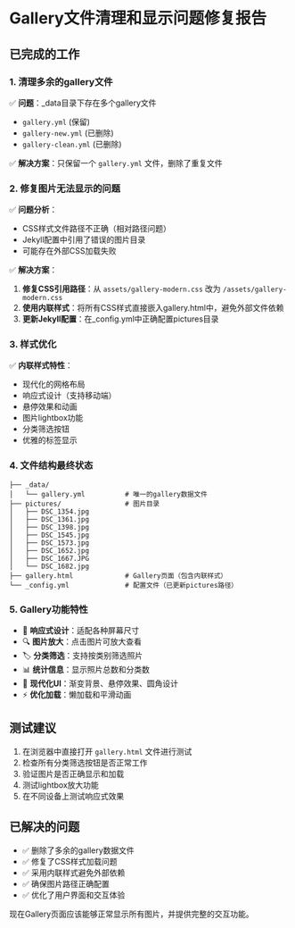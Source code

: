 # Gallery文件清理和显示问题修复报告

## 已完成的工作

### 1. 清理多余的gallery文件
✅ **问题**：_data目录下存在多个gallery文件
- `gallery.yml` (保留)
- `gallery-new.yml` (已删除)
- `gallery-clean.yml` (已删除)

✅ **解决方案**：只保留一个 `gallery.yml` 文件，删除了重复文件

### 2. 修复图片无法显示的问题
✅ **问题分析**：
- CSS样式文件路径不正确（相对路径问题）
- Jekyll配置中引用了错误的图片目录
- 可能存在外部CSS加载失败

✅ **解决方案**：
1. **修复CSS引用路径**：从 `assets/gallery-modern.css` 改为 `/assets/gallery-modern.css`
2. **使用内联样式**：将所有CSS样式直接嵌入gallery.html中，避免外部文件依赖
3. **更新Jekyll配置**：在_config.yml中正确配置pictures目录

### 3. 样式优化
✅ **内联样式特性**：
- 现代化的网格布局
- 响应式设计（支持移动端）
- 悬停效果和动画
- 图片lightbox功能
- 分类筛选按钮
- 优雅的标签显示

### 4. 文件结构最终状态
```
├── _data/
│   └── gallery.yml          # 唯一的gallery数据文件
├── pictures/                # 图片目录
│   ├── DSC_1354.jpg
│   ├── DSC_1361.jpg
│   ├── DSC_1398.jpg
│   ├── DSC_1545.jpg
│   ├── DSC_1573.jpg
│   ├── DSC_1652.jpg
│   ├── DSC_1667.JPG
│   └── DSC_1682.jpg
├── gallery.html             # Gallery页面（包含内联样式）
└── _config.yml              # 配置文件（已更新pictures路径）
```

### 5. Gallery功能特性
- 📱 **响应式设计**：适配各种屏幕尺寸
- 🔍 **图片放大**：点击图片可放大查看
- 🏷️ **分类筛选**：支持按类别筛选照片
- 📊 **统计信息**：显示照片总数和分类数
- 🎨 **现代化UI**：渐变背景、悬停效果、圆角设计
- ⚡ **优化加载**：懒加载和平滑动画

## 测试建议
1. 在浏览器中直接打开 `gallery.html` 文件进行测试
2. 检查所有分类筛选按钮是否正常工作
3. 验证图片是否正确显示和加载
4. 测试lightbox放大功能
5. 在不同设备上测试响应式效果

## 已解决的问题
- ✅ 删除了多余的gallery数据文件
- ✅ 修复了CSS样式加载问题
- ✅ 采用内联样式避免外部依赖
- ✅ 确保图片路径正确配置
- ✅ 优化了用户界面和交互体验

现在Gallery页面应该能够正常显示所有图片，并提供完整的交互功能。
